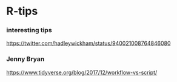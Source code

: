 # R-tips

### interesting tips
https://twitter.com/hadleywickham/status/940021008764846080

### Jenny Bryan
https://www.tidyverse.org/blog/2017/12/workflow-vs-script/
